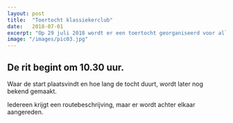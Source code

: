 ```yaml
---
layout: post
title:  "Toertocht klassiekerclub"
date:   2018-07-01
excerpt: "Op 29 juli 2018 wordt er een toertocht georganiseerd voor alle leden."
image: "/images/pic03.jpg"
---
```


## De rit begint om 10.30 uur.

Waar de start plaatsvindt en hoe lang de tocht duurt, wordt later nog bekend gemaakt.

Iedereen krijgt een routebeschrijving, maar er wordt achter elkaar aangereden.
